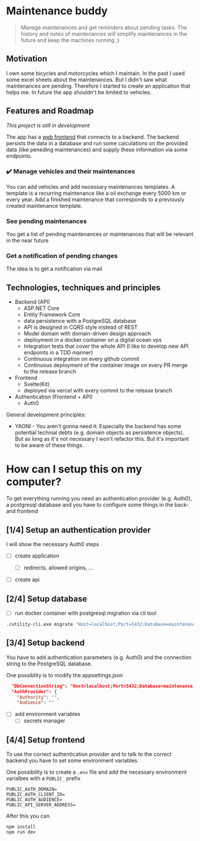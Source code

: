 # Maintenance buddy

> Manage maintenances and get reminders about pending tasks. 
The history and notes of maintenances will simplify maintenances in the future and keep the machines running ;)

## Motivation

I own some bicycles and motorcycles which I maintain. In the past I used some excel sheets about the maintenances. But I didn't saw what maintenances are pending. Therefore I started to create an application that helps me. In future the app shouldn't be limited to vehicles.


## Features and Roadmap

*This project is still in development*

The app has a [web frontend](https://maintenance-buddy.georg-braun.de) that connects to a backend. The backend persists the data in a database and run some calculations on the provided data (like peneding maintenances) and supply these information via some endpoints.


### ✔️ Manage vehicles and their maintenances
You can add vehicles and add necessary maintenances templates. A template is a recurring maintenance like a oil exchange every 5000 km or every year.
Add a finished maintenance that corresponds to a previously created maintenance template.

### See pending maintenances
You get a list of pending maintenances or maintenances that will be relevant in the near future

### Get a notification of pending changes
The idea is to get a notification via mail

## Technologies, techniques and principles

- Backend (API)
  - ASP.NET Core
  - Entity Framework Core
  - data persistence with a PostgreSQL database
  - API is designed in CQRS style instead of REST
  - Model domain with domain-driven design approach
  - deployment in a docker container on a digital ocean vps
  - Integration tests that cover the whole API (I like to develop new API endpoints in a TDD manner)
  - Continuous integration on every github commit 
  - Continuous deployment of the container image on every PR merge to the release branch
- Frontend
  - Svelte(Kit)
  - deployed via vercel with every commit to the release branch
- Authentication (Frontend + API)
  - Auth0


General development principles:
- YAGNI - You aren't gonna need it: Especially the backend has some potential technial debts (e.g. domain objects as persistence objects). But as long as it's not necessary I won't refactor this. But it's important to be aware of these things.


# How can I setup this on my computer?

To get everything running you need an authentication provider (e.g. Auth0), a postgresql database and you have to configure some things in the back- and frontend

## [1/4] Setup an authentication provider

I will show the necessary Auth0 steps 
- [ ] create application
  - [ ] redirects, allowed origins, ...
- [ ] create api


## [2/4] Setup database

- [ ] run docker container with postgresql
migration via cli tool

```bash
./utility-cli.exe migrate "Host=localhost;Port=5432;Database=maintenance;Username=postgres;Password=postgres" "C:\Development\Repositories\maintenance-buddy\maintenance-buddy-api\maintenance-buddy-api\Migrations"
```

## [3/4] Setup backend

You have to add authentication parameters (e.g. Auth0) and the connection string to the PostgreSQL database.

One possiblity is to modify the appsettings.json
```json
  "DbConnectionString": "Host=localhost;Port=5432;Database=maintenance;Username=postgres;Password=postgres",
  "AuthProvider": {
    "Authority": "",
    "Audience": ""
```

- [ ] add environment variables
  - [ ] secrets manager

## [4/4] Setup frontend

To use the correct authentication provider and to talk to the correct backend you have to set some environment variables.

One possibility is to create a `.env` file and add the necessary environment varialbes with a `PUBLIC_` prefix
```
PUBLIC_AUTH_DOMAIN=
PUBLIC_AUTH_CLIENT_ID=
PUBLIC_AUTH_AUDIENCE=
PUBLIC_API_SERVER_ADDRESS=
```

After this you can
```
npm install
npm run dev
```
